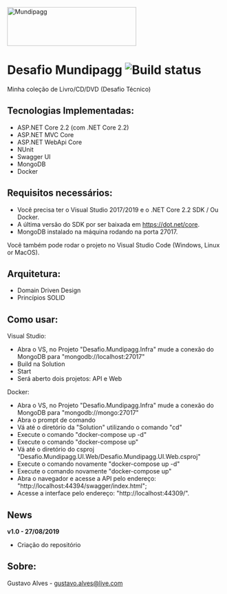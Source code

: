 <img src="https://www.mundipagg.com/wp-content/uploads/2018/02/mundipagg-colorida.svg" height="90px" width="300px" alt="Mundipagg"> 


Desafio Mundipagg ![Build status](https://ci.appveyor.com/api/projects/status/rl2ja69994rt3ei6?svg=true)
=====================
Minha coleção de Livro/CD/DVD (Desafio Técnico)

## Tecnologias Implementadas:

- ASP.NET Core 2.2 (com .NET Core 2.2)
- ASP.NET MVC Core 
- ASP.NET WebApi Core
- NUnit
- Swagger UI
- MongoDB
- Docker

## Requisitos necessários:
- Você precisa ter o Visual Studio 2017/2019 e o .NET Core 2.2 SDK / Ou Docker.
- A última versão do SDK por ser baixada em https://dot.net/core.
- MongoDB instalado na máquina rodando na porta 27017.

Você também pode rodar o projeto no Visual Studio Code (Windows, Linux or MacOS).

## Arquitetura:

- Domain Driven Design
- Princípios SOLID

## Como usar:
Visual Studio:
- Abra o VS, no Projeto "Desafio.Mundipagg.Infra" mude a conexão do MongoDB para "mongodb://localhost:27017"
- Build na Solution
- Start
- Será aberto dois projetos: API e Web

Docker:
 - Abra o VS, no Projeto "Desafio.Mundipagg.Infra" mude a conexão do MongoDB para "mongodb://mongo:27017"
 - Abra o prompt de comando
 - Vá até o diretório da "Solution" utilizando o comando "cd"
 - Execute o comando "docker-compose up -d"
 - Execute o comando "docker-compose up"
 - Vá até o diretório do csproj "Desafio.Mundipagg.UI.Web/Desafio.Mundipagg.UI.Web.csproj"
 - Execute o comando novamente "docker-compose up -d"
 - Execute o comando novamente "docker-compose up"
 - Abra o navegador e acesse a API pelo endereço: "http://localhost:44394/swagger/index.html";
 - Acesse a interface pelo endereço: "http://localhost:44309/".

## News

**v1.0 - 27/08/2019**
- Criação do repositório

## Sobre:
Gustavo Alves - gustavo.alves@live.com
